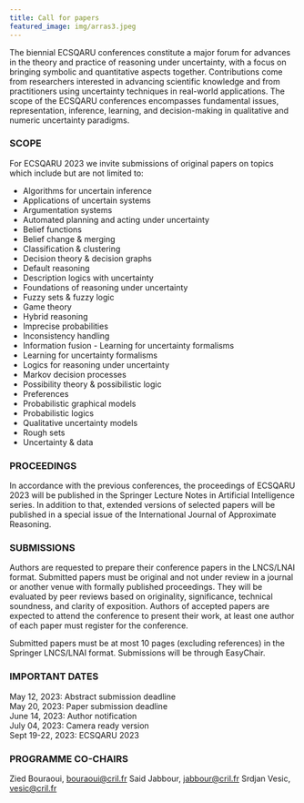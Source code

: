 ```yaml
---
title: Call for papers
featured_image: img/arras3.jpeg
---
```


The biennial ECSQARU conferences constitute a major forum for advances in the theory and practice of reasoning under uncertainty, with a focus on bringing symbolic and quantitative aspects together. Contributions come from researchers interested in advancing scientific knowledge and from practitioners using uncertainty techniques in real-world applications. The scope of the ECSQARU conferences encompasses fundamental issues, representation, inference, learning, and decision-making in qualitative and numeric uncertainty paradigms.

### SCOPE 
For ECSQARU 2023 we invite submissions of original papers on topics which include but are not limited to:

- Algorithms for uncertain inference
- Applications of uncertain systems
- Argumentation systems
- Automated planning and acting under uncertainty
- Belief functions
- Belief change & merging
- Classification & clustering
- Decision theory & decision graphs
- Default reasoning
- Description logics with uncertainty
- Foundations of reasoning under uncertainty
- Fuzzy sets & fuzzy logic
- Game theory
- Hybrid reasoning
- Imprecise probabilities
- Inconsistency handling
- Information fusion - Learning for uncertainty formalisms
- Learning for uncertainty formalisms
- Logics for reasoning under uncertainty
- Markov decision processes
- Possibility theory & possibilistic logic
- Preferences
- Probabilistic graphical models
- Probabilistic logics
- Qualitative uncertainty models
- Rough sets
- Uncertainty & data

### PROCEEDINGS 

In accordance with the previous conferences, the proceedings of ECSQARU 2023 will be published in the Springer Lecture Notes in Artificial Intelligence series. In addition to that, extended versions of selected papers will be published in a special issue of the International Journal of Approximate Reasoning.


### SUBMISSIONS

Authors are requested to prepare their conference papers in the LNCS/LNAI format. Submitted papers must be original and not under review in a journal or another venue with formally published proceedings. They will be evaluated by peer reviews based on originality, significance, technical soundness, and clarity of exposition. Authors of accepted papers are expected to attend the conference to present their work, at least one author of each paper must register for the conference.

Submitted papers must be at most 10 pages (excluding references) in the Springer LNCS/LNAI format. Submissions will be through EasyChair.


### IMPORTANT DATES 

May 12, 2023:       	Abstract submission deadline  
May 20, 2023:       	Paper submission deadline  
June 14, 2023:      	Author notification  
July 04, 2023:		Camera ready version  
Sept 19-22, 2023:  	ECSQARU 2023  


### PROGRAMME CO-CHAIRS 

Zied Bouraoui, bouraoui@cril.fr
Said Jabbour, jabbour@cril.fr
Srdjan Vesic, vesic@cril.fr
